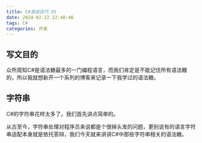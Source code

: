 ```yaml
---
title: C#高级技巧 01
date: 2024-02-22 22:48:46
tags: C#
categories: 开发
---
```


## 写文目的

众所周知C#是语法糖最多的一门编程语言，而我们肯定是不能记住所有语法糖的，所以我就想新开一个系列的博客来记录一下我学过的语法糖。

## 字符串

C#的字符串花样太多了。我们首先讲点简单的。

从古至今，字符串处理对程序员来说都是个很掉头发的问题，更别说有的语言字符串适配本身就是依托答辩，我们今天就来讲讲C#中那些字符串相关的语法糖。

